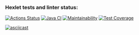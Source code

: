### Hexlet tests and linter status:
[![Actions Status](https://github.com/pythagoreantree/java-project-lvl2/workflows/hexlet-check/badge.svg)](https://github.com/pythagoreantree/java-project-lvl2/actions)
[![Java CI](https://github.com/pythagoreantree/java-project-lvl2/actions/workflows/java-ci.yml/badge.svg?branch=main)](https://github.com/pythagoreantree/java-project-lvl2/actions/workflows/java-ci.yml)
[![Maintainability](https://api.codeclimate.com/v1/badges/200bf5c505c750249cf2/maintainability)](https://codeclimate.com/github/pythagoreantree/java-project-lvl2/maintainability)
[![Test Coverage](https://api.codeclimate.com/v1/badges/200bf5c505c750249cf2/test_coverage)](https://codeclimate.com/github/pythagoreantree/java-project-lvl2/test_coverage)

[![asciicast](https://asciinema.org/a/uparWPMXs3GrK7UCOp35VJEqe.svg)](https://asciinema.org/a/uparWPMXs3GrK7UCOp35VJEqe)